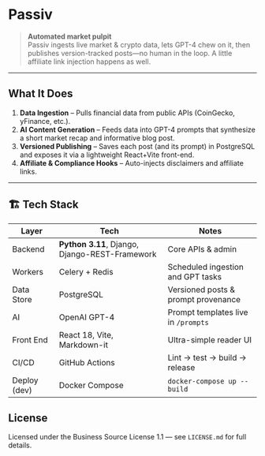 # Passiv

> **Automated market pulpit**  
> Passiv ingests live market & crypto data, lets GPT-4 chew on it, then publishes version-tracked posts—no human in the loop. A little affiliate link injection happens as well.

---

## What It Does
1. **Data Ingestion** – Pulls financial data from public APIs (CoinGecko, yFinance, etc.).  
2. **AI Content Generation** – Feeds data into GPT-4 prompts that synthesize a short market recap and informative blog post.  
3. **Versioned Publishing** – Saves each post (and its prompt) in PostgreSQL and exposes it via a lightweight React+Vite front-end.  
4. **Affiliate & Compliance Hooks** – Auto-injects disclaimers and affiliate links.

---

## 🏗️  Tech Stack
| Layer        | Tech                                         | Notes                                     |
|--------------|----------------------------------------------|-------------------------------------------|
| Backend      | **Python 3.11**, Django, Django-REST-Framework | Core APIs & admin                         |
| Workers      | Celery + Redis                               | Scheduled ingestion and GPT tasks         |
| Data Store   | PostgreSQL                                   | Versioned posts & prompt provenance       |
| AI           | OpenAI GPT-4                                 | Prompt templates live in `/prompts`       |
| Front End    | React 18, Vite, Markdown-it                  | Ultra-simple reader UI                    |
| CI/CD        | GitHub Actions                               | Lint → test → build → release             |
| Deploy (dev) | Docker Compose                               | `docker-compose up --build`               |



## License

Licensed under the Business Source License 1.1 — see `LICENSE.md` for full details.
